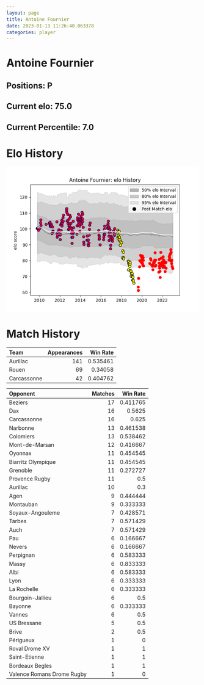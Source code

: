 ```yaml
---  
layout: page  
title: Antoine Fournier  
date: 2023-01-13 11:26:40.063378  
categories: player  
---
```

# Antoine Fournier

## Positions: P

## Current elo: 75.0

## Current Percentile: 7.0

# Elo History


![elo history](history_AntoineFournier.png)
# Match History


| Team        |   Appearances |   Win Rate |
|:------------|--------------:|-----------:|
| Aurillac    |           141 |   0.535461 |
| Rouen       |            69 |   0.34058  |
| Carcassonne |            42 |   0.404762 |

| Opponent                   |   Matches |   Win Rate |
|:---------------------------|----------:|-----------:|
| Beziers                    |        17 |   0.411765 |
| Dax                        |        16 |   0.5625   |
| Carcassonne                |        16 |   0.625    |
| Narbonne                   |        13 |   0.461538 |
| Colomiers                  |        13 |   0.538462 |
| Mont-de-Marsan             |        12 |   0.416667 |
| Oyonnax                    |        11 |   0.454545 |
| Biarritz Olympique         |        11 |   0.454545 |
| Grenoble                   |        11 |   0.272727 |
| Provence Rugby             |        11 |   0.5      |
| Aurillac                   |        10 |   0.3      |
| Agen                       |         9 |   0.444444 |
| Montauban                  |         9 |   0.333333 |
| Soyaux-Angouleme           |         7 |   0.428571 |
| Tarbes                     |         7 |   0.571429 |
| Auch                       |         7 |   0.571429 |
| Pau                        |         6 |   0.166667 |
| Nevers                     |         6 |   0.166667 |
| Perpignan                  |         6 |   0.583333 |
| Massy                      |         6 |   0.833333 |
| Albi                       |         6 |   0.583333 |
| Lyon                       |         6 |   0.333333 |
| La Rochelle                |         6 |   0.333333 |
| Bourgoin-Jallieu           |         6 |   0.5      |
| Bayonne                    |         6 |   0.333333 |
| Vannes                     |         6 |   0.5      |
| US Bressane                |         5 |   0.5      |
| Brive                      |         2 |   0.5      |
| Périgueux                  |         1 |   0        |
| Roval Drome XV             |         1 |   1        |
| Saint-Etienne              |         1 |   1        |
| Bordeaux Begles            |         1 |   1        |
| Valence Romans Drome Rugby |         1 |   0        |